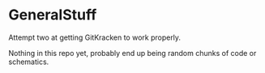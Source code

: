 # GeneralStuff

Attempt two at getting GitKracken to work properly.

Nothing in this repo yet, probably end up being random chunks of code or schematics.